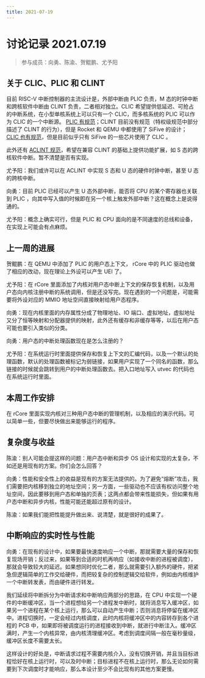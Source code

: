 ```yaml
---
title: 2021-07-19
---
```


# 讨论记录 2021.07.19

> 参与成员：向勇、陈渝、贺鲲鹏、尤予阳

## 关于 CLIC、PLIC 和 CLINT

目前 RISC-V 中断控制器的主流设计是，外部中断由 PLIC 负责，M 态的时钟中断和跨核软件中断由 CLINT 负责，二者相对独立。CLIC 希望提供低延迟、可抢占的中断系统，在小型单核系统上可以只有一个 CLIC，而多核系统的 PLIC 可以作为 CLIC 的一个中断源。 [PLIC 有规范](https://github.com/riscv/riscv-plic-spec/blob/master/riscv-plic.adoc)；CLINT 目前没有规范（特权级规范中部分描述了 CLINT 的行为），但是 Rocket 和 QEMU 中都使用了 SiFive 的设计；[CLIC 也有规范](https://github.com/riscv/riscv-fast-interrupt/blob/master/clic.adoc)，但是目前似乎只有 SiFive 的一些芯片使用了 CLIC 。

此外还有 [ACLINT 规范](https://github.com/riscv/riscv-aclint/blob/main/riscv-aclint.adoc)，希望在兼容 CLINT 的基础上提供功能扩展，如 S 态的跨核软件中断。暂不清楚是否有实现。

尤予阳：我们或许可以在 ACLINT 中实现 S 态和 U 态的硬件时钟中断，甚至 U 态的跨核中断。

向勇：目前 PLIC 已经可以产生 U 态外部中断，能否将 CPU 的某个寄存器也关联到 PLIC ，向其中写入值的时候即在另一个核上触发外部中断？这在概念上是说得通的。

尤予阳：概念上确实可行，但是 PLIC 和 CPU 面向的是不同速度的总线和设备，在实现上可能会有点麻烦。

## 上一周的进展

贺鲲鹏：在 QEMU 中添加了 PLIC 的用户态上下文， rCore 中的 PLIC 驱动也做了相应的改动，现在理论上外设可以产生 UEI 了。

尤予阳：在 rCore 里面添加了内核对用户态中断上下文的保存恢复机制，以及用户态向内核注册中断的系统调用，但是还没写完。现在遇到的一个问题是，可能需要将外设对应的 MMIO 地址空间直接映射给用户态程序。

向勇：现在内核里面的内存属性分成了物理地址、IO 端口、虚拟地址，虚拟地址又分了恒等映射和分配器提供的映射，此外还有缓存和非缓存等等，以后在用户态可能也要引入类似的分类。

向勇：用户态的中断处理函数现在是怎么注册的？

尤予阳：在系统运行时里面提供保存和恢复上下文的汇编代码，以及一个默认的处理函数，默认的处理函数被标记为弱链接，如果用户实现了一个同名的函数，那么链接的时候就会跳转到用户的中断处理函数去。把入口地址写入 utvec 的代码也在系统运行时里面。

## 本周工作安排

在 rCore 里面实现内核对三种用户态中断的管理机制，以及相应的演示代码。可以简单一些，但要尽快做出来能够运行的程序。

## 复杂度与收益

陈渝：别人可能会提这样的问题：用户态中断和异步 OS 设计和实现的太复杂，不如还是用现有的方案。你们会怎么回答？

向勇：性能和安全性上的收益是现有的方案无法提供的。为了避免“熔断”攻击，我们需要把内核移到独立的地址空间；另一方面，一些驱动也不应该有权访问整个地址空间，因此要移到用户态和单独的页表；这两点都会带来性能损失，但如果有用户态中断和异步内核，性能可能还能超过原有的设计。

陈渝：如果我们能把性能提升做出来、说清楚，就是很好的成果了。

## 中断响应的实时性与性能

向勇：在现有的设计中，如果要最快速度响应一个中断，那就需要大量的保存和恢复现场开销；反过来，如果等到合适的时机再响应（如接收中断的进程被调度），那就会导致较大的延迟。如果想同时优化二者，那么就需要引入额外的硬件，把紧急但逻辑简单的工作交给硬件，而把较复杂的控制逻辑交给软件，例如由内核维护一个中断转发表，而由硬件进行转发。

我们延续将中断拆分为中断请求和中断响应两部分的思路，在 CPU 中实现一个硬件的中断缓冲区，当一个进程想给另一个进程发中断时，就将消息写入缓冲区，如果另一个进程在某个核上运行，那么可以自动产生中断；否则消息将停留在缓冲区中。进程切换时，一定会经过内核调度，此时内核将缓冲区中的内容转存到各个进程的 PCB 中，如果即将被调度运行的进程接收到中断，就进行中断注入。缓冲区满时，产生一个内核异常，由内核清理缓冲区。考虑到调度间隔一般在毫秒量级，缓冲区长度不需要太长。

这样设计的好处是，中断请求过程不需要内核介入，没有切换开销，并且当目标进程恰好在核上运行时，可以及时中断；目标进程不在核上运行时，那么无论如何需要到下次调度时才能响应，那么本设计至少不会比现有的其他方案更慢。
